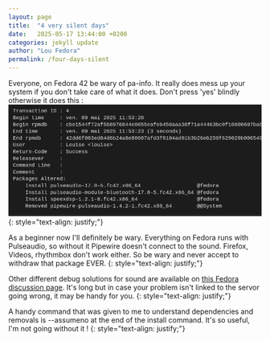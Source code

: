 ```yaml
---
layout: page
title:  "4 very silent days"
date:   2025-05-17 13:44:00 +0200
categories: jekyll update
author: "Lou Fedora"
permalink: /four-days-silent
---
```

Everyone, on Fedora 42 be wary of pa-info. It really does mess up your system if you don't take care of what it does. Don't press 'yes' blindly otherwise it does this : ![audio_gone](/assets/images/audio_gone.jpg)
{: style="text-align: justify;"}

As a beginner now I'll definitely be wary. Everything on Fedora runs with Pulseaudio, so without it Pipewire doesn't connect to the sound. Firefox, Videos, rhythmbox don't work either. So be wary and never accept to withdraw that package EVER.
{: style="text-align: justify;"}

Other different debug solutions for sound are available on [this Fedora discussion page](https://discussion.fedoraproject.org/t/missing-codecs-video-playback-not-works-all-the-time/152765/202). It's long but in case your problem isn't linked to the servor going wrong, it may be handy for you.
{: style="text-align: justify;"}

A handy command that was given to me to understand dependencies and removals is --assumeno at the end of the install command. It's so useful, I'm not going without it !
{: style="text-align: justify;"}
